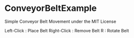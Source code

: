# ConveyorBeltExample

Simple Conveyor Belt Movement under the MIT License

Left-Click : Place Belt
Right-Click : Remove Belt
R : Rotate Belt
